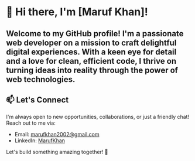 # 👋 Hi there, I'm [Maruf Khan]!

Welcome to my GitHub profile! I'm a passionate web developer on a mission to craft delightful digital experiences. With a keen eye for detail and a love for clean, efficient code, I thrive on turning ideas into reality through the power of web technologies.
- 

## 📫 Let's Connect

I'm always open to new opportunities, collaborations, or just a friendly chat! Reach out to me via:

- Email: [marufkhan2002@gmail.com](mailto:marufkhan2002@gmail.com)
- LinkedIn: [MarufKhan](https://www.linkedin.com/in/marufk21)

Let's build something amazing together! 🚀

